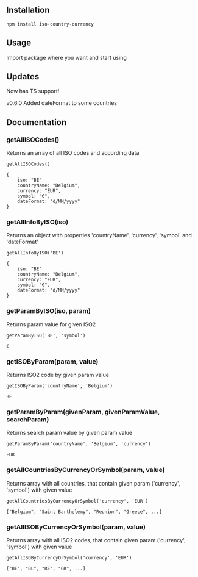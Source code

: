 ## Installation
`npm install iso-country-currency`

## Usage
Import package where you want and start using 

## Updates
Now has TS support!

v0.6.0
Added dateFormat to some countries

## Documentation

### getAllISOCodes()
Returns an array of all ISO codes and according data

`getAllISOCodes()`
```
{
    iso: "BE" 
    countryName: "Belgium",
    currency: "EUR",
    symbol: "€",
    dateFormat: "d/MM/yyyy"
}
```

### getAllInfoByISO(iso) 
Returns an object with properties 'countryName', 'currency', 'symbol' and 'dateFormat' 

`getAllInfoByISO('BE')`
```
{
    iso: "BE"
    countryName: "Belgium",
    currency: "EUR",
    symbol: "€",
    dateFormat: "d/MM/yyyy"
}
```
### getParamByISO(iso, param) 
Returns param value for given ISO2

`getParamByISO('BE', 'symbol')`

`€`

### getISOByParam(param, value)
Returns ISO2 code by given param value

`getISOByParam('countryName', 'Belgium')`

`BE`

### getParamByParam(givenParam, givenParamValue, searchParam)
Returns search param value by given param value

`getParamByParam('countryName', 'Belgium', 'currency')`

`EUR`

### getAllCountriesByCurrencyOrSymbol(param, value)
Returns array with all countries, that contain given param ('currency', 'symbol') with given value

`getAllCountriesByCurrencyOrSymbol('currency', 'EUR')`

`["Belgium", "Saint Barthelemy", "Reunion", "Greece", ...]`


### getAllISOByCurrencyOrSymbol(param, value)
Returns array with all ISO2 codes, that contain given param ('currency', 'symbol') with given value

`getAllISOByCurrencyOrSymbol('currency', 'EUR')`

`["BE", "BL", "RE", "GR", ...]`
